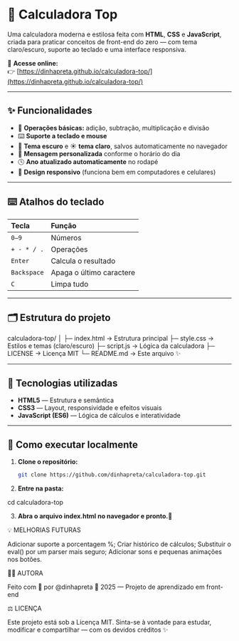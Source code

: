 # 💙 Calculadora Top

Uma calculadora moderna e estilosa feita com **HTML**, **CSS** e **JavaScript**, criada para praticar conceitos de front-end do zero — com tema claro/escuro, suporte ao teclado e uma interface responsiva.

🔗 **Acesse online:**  
👉 [https://dinhapreta.github.io/calculadora-top/](https://dinhapreta.github.io/calculadora-top/)

---

## ✨ Funcionalidades

- 🧮 **Operações básicas:** adição, subtração, multiplicação e divisão  
- ⌨️ **Suporte a teclado e mouse**  
- 🌙 **Tema escuro** e ☀️ **tema claro**, salvos automaticamente no navegador  
- 💬 **Mensagem personalizada** conforme o horário do dia  
- 🕓 **Ano atualizado automaticamente** no rodapé  
- 📱 **Design responsivo** (funciona bem em computadores e celulares)

---

## ⌨️ Atalhos do teclado

| Tecla | Função |
|:------|:--------|
| `0–9` | Números |
| `+ - * / .` | Operações |
| `Enter` | Calcula o resultado |
| `Backspace` | Apaga o último caractere |
| `C` | Limpa tudo |

---

## 🗂 Estrutura do projeto

calculadora-top/
│
├─ index.html → Estrutura principal
├─ style.css → Estilos e temas (claro/escuro)
├─ script.js → Lógica da calculadora
├─ LICENSE → Licença MIT
└─ README.md → Este arquivo ✨


---

## 🧠 Tecnologias utilizadas

- **HTML5** — Estrutura e semântica  
- **CSS3** — Layout, responsividade e efeitos visuais  
- **JavaScript (ES6)** — Lógica de cálculos e interatividade

---

## 🚀 Como executar localmente

1. **Clone o repositório:**
   ```bash
   git clone https://github.com/dinhapreta/calculadora-top.git

2. **Entre na pasta:**

cd calculadora-top


3. **Abra o arquivo index.html no navegador e pronto.🎉**


💡 MELHORIAS FUTURAS

Adicionar suporte a porcentagem %;
Criar histórico de cálculos;
Substituir o eval() por um parser mais seguro;
Adicionar sons e pequenas animações nos botões.


👩‍💻 AUTORA

Feito com 💙 por @dinhapreta
📅 2025 — Projeto de aprendizado em front-end


⚖️ LICENÇA

Este projeto está sob a Licença MIT.
Sinta-se à vontade para estudar, modificar e compartilhar — com os devidos créditos ✨
